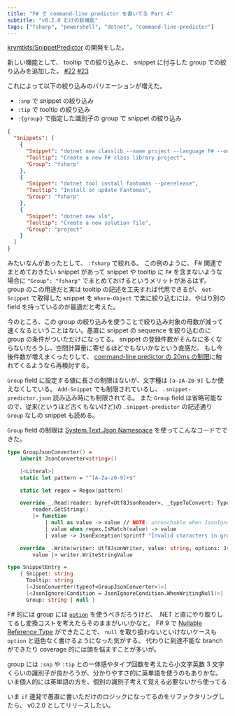 ```yaml
---
title: "F# で command-line predictor を書いてる Part 4"
subtitle: "v0.2.0 むけの新機能"
tags: ["fsharp", "powershell", "dotnet", "command-line-predictor"]
---
```


[krymtkts/SnippetPredictor](https://github.com/krymtkts/SnippetPredictor) の開発をした。

新しい機能として、 tooltip での絞り込みと、 snippet に付与した group での絞り込みを追加した。
[#22](https://github.com/krymtkts/SnippetPredictor/pull/22) [#23](https://github.com/krymtkts/SnippetPredictor/pull/23)

これによって以下の絞り込みのバリエーションが増えた。

- `:snp` で snippet の絞り込み
- `:tip` で tooltip の絞り込み
- `:{group}` で指定した識別子の group で snippet の絞り込み

```json
{
  "Snippets": [
    {
      "Snippet": "dotnet new classlib --name project --language F# --output ./src/project",
      "Tooltip": "Create a new F# class library project",
      "Group": "fsharp"
    },
    {
      "Snippet": "dotnet tool install fantomas --prerelease",
      "Tooltip": "Install or update Fantomas",
      "Group": "fsharp"
    },
    {
      "Snippet": "dotnet new sln",
      "Tooltip": "Create a new solution file",
      "Group": "project"
    }
  ]
}
```

みたいなんがあったとして、 `:fsharp` で絞れる。
この例のように、 F# 関連でまとめておきたい snippet があって snippet や tooltip に `F#` を含まないような場合に `"Group": "fsharp"` でまとめておけるというメリットがあるはず。
group のこの用途だと実は tooltip の記述を工夫すれば代用できるが、 `Get-Snippet` で取得した snippet を `Where-Object` で楽に絞り込むには、やはり別の field を持っているのが最適だと考えた。

今のところ、この group の絞り込みを使うことで絞り込み対象の母数が減って速くなるということはない。愚直に snippet の sequence を絞り込むのに group の条件がついただけになってる。
snippet の登録件数がそんなに多くならないだろうし、空間計算量に寄せるほどでもないかなという直感だ。
もし今後件数が増えまくったりして、 [command-line predictor の 20ms の制限](https://learn.microsoft.com/en-us/powershell/scripting/dev-cross-plat/create-cmdline-predictor?view=powershell-7.5#creating-the-code)に触れてくるようなら再検討する。

`Group` field に設定する値に長さの制限はないが、文字種は `[a-zA-Z0-9]` しか使えなくしている。
`Add-Snippet` でも制限されているし、 `.snippet-predictor.json` 読み込み時にも制限されてる。
また `Group` field は省略可能なので、従来(というほど古くもないけど)の `.snippet-predictor` の記述通り `Group` なしの snippet も読める。

`Group` field の制限は [System.Text.Json Namespace](https://learn.microsoft.com/en-us/dotnet/api/system.text.json?view=net-9.0) を使ってこんなコードでできた。

```fsharp
type GroupJsonConverter() =
    inherit JsonConverter<string>()

    [<Literal>]
    static let pattern = "^[A-Za-z0-9]+$"

    static let regex = Regex(pattern)

    override _.Read(reader: byref<Utf8JsonReader>, _typeToConvert: Type, options: JsonSerializerOptions) =
        reader.GetString()
        |> function
            | null as value -> value // NOTE: unreachable when JsonIgnoreCondition.WhenWritingNull is used.
            | value when regex.IsMatch(value) -> value
            | value -> JsonException(sprintf "Invalid characters in group: %s" value) |> raise

    override _.Write(writer: Utf8JsonWriter, value: string, options: JsonSerializerOptions) =
        value |> writer.WriteStringValue

type SnippetEntry =
    { Snippet: string
      Tooltip: string
      [<JsonConverter(typeof<GroupJsonConverter>)>]
      [<JsonIgnore(Condition = JsonIgnoreCondition.WhenWritingNull)>]
      Group: string | null }
```

F# 的には group には [`option`](https://learn.microsoft.com/en-us/dotnet/fsharp/language-reference/options) を使うべきだろうけど、 .NET と直にやり取りしてるし変換コストを考えたらそのままがいいかなと。
F# 9 で [Nullable Reference Type](https://devblogs.microsoft.com/dotnet/nullable-reference-types-in-fsharp-9/) ができたことで、 `null` を取り扱わないといけないケースも `option` と遜色なく書けるようになった気がする。
代わりに到達不能な branch ができたり coverage 的には頭を悩ますことが多いが。

group には `:snp` や `:tip` との一体感やタイプ回数を考えたら小文字英数 3 文字くらいの識別子が良かろうが、分かりやすさ的に英単語を使うのもありかな。
いま個人的には英単語の方を、個別の識別子考えて覚える必要ないから使ってる

いま `if` 連発で愚直に書いただけのロジックになってるのをリファクタリングしたら、 v0.2.0 としてリリースしたい。
